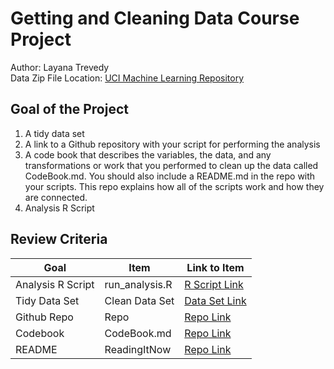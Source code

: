 # Getting and Cleaning Data Course Project
Author: Layana Trevedy <br />
Data Zip File Location: [UCI Machine Learning Repository](https://d396qusza40orc.cloudfront.net/getdata%2Fprojectfiles%2FUCI%20HAR%20Dataset.zip)

## Goal of the Project
1. A tidy data set 
2. A link to a Github repository with your script for performing the analysis 
3. A code book that describes the variables, the data, and any transformations or work that you performed to clean up the data called CodeBook.md. You should also include a README.md in the repo with your scripts. This repo explains how all of the scripts work and how they are connected.
4. Analysis R Script

## Review Criteria

Goal | Item | Link to Item
--- | --- | ---
Analysis R Script |  run_analysis.R |  [R Script Link](https://github.com/layanatrevedy/GettingCleanData/blob/master/run_analysis.R "run_analysis.R")
Tidy Data Set |  Clean Data Set |  [Data Set Link](https://github.com/layanatrevedy/GettingCleanData/blob/master/tidyData.txt "tidyData.txt")
Github Repo | Repo |  [Repo Link](https://github.com/layanatrevedy/GettingCleanData "Click to go to Repo")
Codebook | CodeBook.md |  [Repo Link](https://github.com/layanatrevedy/GettingCleanData/blob/master/CodeBook.md "CodeBook.md")
README | ReadingItNow |  [Repo Link](https://github.com/layanatrevedy/GettingCleanData/blob/master/README.md "README.md")
